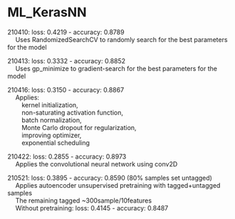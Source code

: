 # ML_KerasNN

210410: loss: 0.4219 - accuracy: 0.8789  
&ensp;&ensp; Uses RandomizedSearchCV to randomly search for the best parameters for the model

210413: loss: 0.3332 - accuracy: 0.8852  
&ensp;&ensp; Uses gp_minimize to gradient-search for the best parameters for the model

210416: loss: 0.3150 - accuracy: 0.8867  
&ensp;&ensp; Applies:  
&ensp;&ensp;&ensp;&ensp; kernel initialization,  
&ensp;&ensp;&ensp;&ensp; non-saturating activation function,  
&ensp;&ensp;&ensp;&ensp; batch normalization,  
&ensp;&ensp;&ensp;&ensp; Monte Carlo dropout for regularization,  
&ensp;&ensp;&ensp;&ensp; improving optimizer,  
&ensp;&ensp;&ensp;&ensp; exponential scheduling  
            
210422: loss: 0.2855 - accuracy: 0.8973  
&ensp;&ensp; Applies the convolutional neural network using conv2D  

210521: loss: 0.3895 - accuracy: 0.8590 (80% samples set untagged)  
&ensp;&ensp; Applies autoencoder unsupervised pretraining with tagged+untagged samples  
&ensp;&ensp; The remaining tagged ~300sample/10features  
&ensp;&ensp; Without pretraining: loss: 0.4145 - accuracy: 0.8487  
